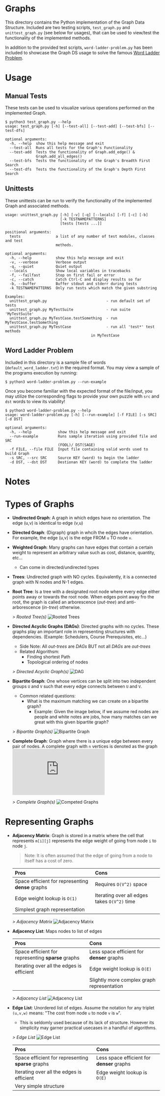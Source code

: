 # Graphs
This directory contains the Python implementation of the Graph Data Structure. Included are two testing scripts, `test_graph.py` and `unittest_graph.py` (see below for usages), that can be used to view/test the functionality of the implemented methods.

In addition to the provided test scripts, `word-ladder-problem.py` has been included to showcase the Graph DS usage to solve the famous [Word Ladder Problem](https://en.wikipedia.org/wiki/Word_ladder).

# Usage

## Manual Tests
These tests can be used to visualize various operations performed on the implemented Graph.
```
$ python3 test_graph.py --help
usage: test_graph.py [-h] [--test-all] [--test-add] [--test-bfs] [--test-dfs]

optional arguments:
  -h, --help  show this help message and exit
  --test-all  Runs all tests for the Graph's Functionality
  --test-add  Tests the functionality of Graph.add_edge() &
              Graph.add_all_edges()
  --test-bfs  Tests the functionality of the Graph's Breadth First Search
  --test-dfs  Tests the functionality of the Graph's Depth First Search
```

## Unittests
These unittests can be run to verify the functionality of the implemented Graph and associated methods. 
```
usage: unittest_graph.py [-h] [-v] [-q] [--locals] [-f] [-c] [-b]
                         [-k TESTNAMEPATTERNS]
                         [tests [tests ...]]

positional arguments:
  tests                a list of any number of test modules, classes and test
                       methods.

optional arguments:
  -h, --help           show this help message and exit
  -v, --verbose        Verbose output
  -q, --quiet          Quiet output
  --locals             Show local variables in tracebacks
  -f, --failfast       Stop on first fail or error
  -c, --catch          Catch Ctrl-C and display results so far
  -b, --buffer         Buffer stdout and stderr during tests
  -k TESTNAMEPATTERNS  Only run tests which match the given substring

Examples:
  unittest_graph.py                           - run default set of tests
  unittest_graph.py MyTestSuite               - run suite 'MyTestSuite'
  unittest_graph.py MyTestCase.testSomething  - run MyTestCase.testSomething
  unittest_graph.py MyTestCase                - run all 'test*' test methods
                                       in MyTestCase
```                                       

## Word Ladder Problem
Included in this directory is a sample file of words (`default_word_ladder.txt`) in the required format. You may view a sample of the programs execution by running:
```
$ python3 word-ladder-problem.py --run-example
```

Once you become familiar with the expected format of the file/input, you may utilize the corresponding flags to provide your own puzzle with `src` and `dst` words to view its viability!
```
$ python3 word-ladder-problem.py --help
usage: word-ladder-problem.py [-h] [--run-example] [-f FILE] [-s SRC] [-d DST]

optional arguments:
  -h, --help            show this help message and exit
  --run-example         Runs sample iteration using provided file and SRC
                        (FOOL)/ DST(SAGE)
  -f FILE, --file FILE  Input file containing valid words used to build Graph
  -s SRC, --src SRC     Source KEY (word) to begin the ladder
  -d DST, --dst DST     Destionan KEY (word) to complete the ladder
```

# Notes

# Types of Graphs
- **Undirected Graph**: A graph in which edges have no orientation. The edge (u,v) is identical to edge (v,u)

- **Directed Graph**: (Digraph) graph in whcih the edges have orientation. For example, the edge  (u,v) is the edge FROM `u` TO node `v`.

- **Weighted Graph**: Many graphs can have edges that contain a certain weight to represent an arbitrary value such as cost, distance, quantity, etc...
   - Can come in directed/undirected types

- **Trees**: Undirected graph with NO cycles. Equivalently, it is a connected graph with N nodes and N-1 edges.

- **Root Tree**: Is a tree with a designated root node where every edge either points away or towards the root node. When edges point away fro the root, the graph is called an arborescence (*out-tree*) and anti-arborescence (*in-tree*) otherwise.

   *> Rooted Tree(s)*
   ![Rooted Trees](../assets/rooted-tree.png)

- **Directed Acyclic Graphs (DAGs)**: Directed graphs with no cycles. These graphs play an important role in representing structures with dependencies. (Example: Schedulers, Course Prerequisites, etc...)
   - Side Note: All *out-trees* are *DAGs* BUT not all *DAGs* are *out-trees*
   - Related Algorithsm:
      - Finding shortest Path
      - Topological ordering of nodes

   *> Directed Acyclic Graph(s)*
   ![DAG](../assets/dags.png)

- **Bipartite Graph**: One whose vertices can be split into two independent groups `U` and `V` such that every edge connects between `U` and `V`. 
   - Common related questions:
      - What is the maximum matching we can create on a bipartite graph?
         - Example: Given the image below, if we assume red nodes are people and white notes are jobs, how many matches can we great with this given bipartite graph?

   *> Bipartite Graph(s)*
   ![Bipartite Graph](../assets/bipartite-graph.png)

- **Complete Graph**: Graph where there is a unique edge between every pair of nodes. A complete graph with `n` vertices is denoted as the graph ![equation](http://www.sciweavers.org/tex2img.php?eq=K_%7Bn%7D&bc=White&fc=Black&im=png&fs=12&ff=arev&edit=0)

   *> Complete Graph(s)*
   ![Competed Graphs](../assets/complete-graphs.png)

# Representing Graphs
- **Adjacency Matrix**: Graph is stored in a matrix where the cell that represents `m[i][j]` represents the edge weight of going from node `i` to node `j`.
   > Note: It is often assumed that the edge of going from a node to itself has a cost of zero.

  | Pros          | Cons          |
  | :------------- |:------------- |
  | Space efficient for representing **dense** graphs | Requires `O(V^2)` space |
  | Edge weight lookup is `O(1)` | Iterating over all edges takes `O(V^2)` time      |
  | Simplest graph representation | |

  *> Adjacency Matrix*
  ![Adjacency Matrix](../assets/adjacency-matrix.png)

- **Adjacency List**: Maps nodes to list of edges

  | Pros          | Cons          |
  | :------------- |:------------- |
  | Space efficient for representing **sparse** graphs | Less space efficient for **denser** graphs |
  | Iterating over all the edges is efficient | Edge weight lookup is `O(E)` |
  | | Slightly more complex graph representation |

  *> Adjacency List*
  ![Adjacency List](../assets/adjacency-list.png)

- **Edge List**: Unordered list of edges. Assume the notation for any triplet `(u,v,w)` means: "The cost from node `u` to node `v` is `w`".
   - This is seldomly used because of its lack of structure. However its simplicity may garner practical usecases in a handful of algorithms.

   *> Edge List*
   ![Edge List](../assets/edge-list.png)

  | Pros          | Cons          |
  | :------------- |:------------- |
  | Space efficient for representing **sparse** graphs | Less space efficient for **denser** graphs |
  | Iterating over all the edges is efficient | Edge weight lookup is `O(E)` |
  | Very simple structure | |
